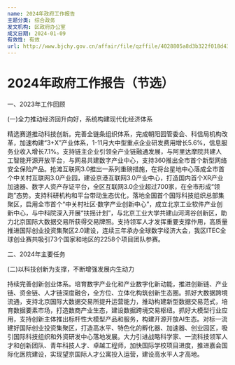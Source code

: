 ```yaml
---
name: 2024年政府工作报告
主题分类: 综合政务
发文机构: 区政府办公室
成文日期: 2024-01-09
有效性: 有效
url: http://www.bjchy.gov.cn/affair/file/qzffile/4028805a8d3b322f018d43bfe27d0484.html
---
```


# 2024年政府工作报告（节选）

一、2023年工作回顾

(一)全力推动经济回升向好，系统构建现代化经济体系

精选赛道推动科技创新。完善全链条组织体系，完成朝阳园管委会、科信局机构改革，加速构建“3+X”产业体系，1-11月大中型重点企业研发费用增长5.6%，信息服务业收入增长7.1%。支持链主企业引领全产业链融通发展，与阿里达摩院共建人工智能开源开放平台，与网易共建数字产业中心，支持360推出全市首个新型网络安全保险产品。抢滩互联网3.0推出一系列重磅措施，在将台星地中心落成全市首个中关村互联网3.0产业园，建设京港互联网3.0产业中心，打造国内首个XR产业加速器、数字人资产存证平台，全区互联网3.0企业超过700家，在全市形成“领跑”态势。支持科研机构和平台带动生态优化，落地全国首个国际科技组织总部集聚区，启用全市首个“中关村社区·数字产业创新中心”，成立北京工业软件产业创新中心，与中科院深入开展“扶摇计划”，与北京工业大学共建山河湾谷创新区，助力北京国际大数据交易所获得交易牌照。支持领军人才发挥重要支撑作用，高质量推进国际创业投资集聚区2.0建设，连续三年承办全球数字经济大会，我区ITEC全球创业赛共吸引73个国家和地区的2258个项目团队参赛。

二、2024年主要任务

(二)以科技创新为支撑，不断增强发展内生动力

持续完善创新创业体系。培育数字产业化和产业数字化新动能，推进创新链、产业链、资金链、人才链深度融合，全方位、立体化构筑创新生态圈。抓好大数据跨境流通，支持北京国际大数据交易所提升运营能力，推动构建新型数据交易范式，培育数据要素市场，打造数商产业生态，建设数据跨境交易枢纽。抓好大模型行业应用，支持创新主体推出标杆性大模型产品和服务，构建开源开放AI生态。对标一流建好国际创业投资集聚区，打造高水平、特色化的孵化器、加速器、创业园区，吸引国际科技组织和外资研发中心落地发展。大力引进战略科学家、一流科技领军人才和创新团队、青年科技人才、卓越工程师，加快国际学校项目进度，推进嘉会国际化医院建设，实现望京国际人才公寓投入运营，建设高水平人才高地。
